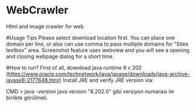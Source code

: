 # WebCrawler
Html and image crawler for web

#Usage Tips
Please select download location first. 
You can place one domain per line, or also can use comma to pass multiple domains for  "Sites textbox" area.
Screenshot feature uses webview and you will see a opening and  closing webpage dialog for a short time.

#How to run?
First of all, download java runtime 8 v 202 (https://www.oracle.com/technetwork/java/javase/downloads/java-archive-javase8-2177648.html)
Install JRE and verify JRE version via:

CMD > java -version
java version "8.202.0" gibi versiyon numarası ile birlikte görülmeli.





